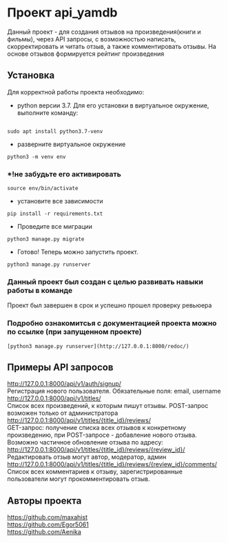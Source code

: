 # Проект api_yamdb
Данный проект - для создания отзывов на произведения(книги и фильмы), через API запросы, с возможностью написать, скорректировать и читать отзыв, а также комментировать отзывы. На основе отзывов формируется рейтинг произведения

## Установка
Для корректной работы проекта необходимо: 

*  python версии 3.7. Для его установки в виртуальное окружение, выполните команду:

 ``` 

sudo apt install python3.7-venv 

``` 

* разверните виртуальное окружение
```
python3 -m venv env
```
### *!не забудьте его активировать
```
source env/bin/activate
```
* установите все зависимости
```
pip install -r requirements.txt
```
* Проведите все миграции
```
python3 manage.py migrate
```
* Готово! Теперь можно запустить проект.
```
python3 manage.py runserver
```

### Данный проект был создан с целью развивать навыки работы в команде
Проект был завершен в срок и успешно прошел проверку ревьюера

### Подробно ознакомитсья с документацией проекта можно по ссылке (при запущенном проекте)
```
[python3 manage.py runserver](http://127.0.0.1:8000/redoc/)
```
## Примеры API запросов

http://127.0.0.1:8000/api/v1/auth/signup/  
Регистрация нового пользователя. Обязательные поля: email, username  
http://127.0.0.1:8000/api/v1/titles/  
Список всех произведений, к которым пишут отзывы. POST-запрос возможен только от администратора  
http://127.0.0.1:8000/api/v1/titles/{title_id}/reviews/  
GET-запрос: получение списка всех отзывов к конкретному произведению, при POST-запросе - добавление нового отзыва.  
Возможно частичное обновление отзыва по адресу:  
http://127.0.0.1:8000/api/v1/titles/{title_id}/reviews/{review_id}/  
Редактировать отзыв могут автор, модератор, админ  
http://127.0.0.1:8000/api/v1/titles/{title_id}/reviews/{review_id}/comments/  
Список всех комментариев к отзыву, зарегистрированные пользователи могут прокомментировать отзыв.  

## Авторы проекта
https://github.com/maxahist  
https://github.com/Egor5061  
https://github.com/Aenika